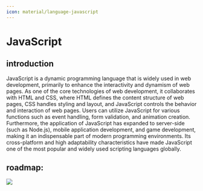 ```yaml
---
icon: material/language-javascript
---
```


# JavaScript

## introduction

JavaScript is a dynamic programming language that is widely used in web development, primarily to enhance the interactivity and dynamism of web pages. As one of the core technologies of web development, it collaborates with HTML and CSS, where HTML defines the content structure of web pages, CSS handles styling and layout, and JavaScript controls the behavior and interaction of web pages. Users can utilize JavaScript for various functions such as event handling, form validation, and animation creation. Furthermore, the application of JavaScript has expanded to server-side (such as Node.js), mobile application development, and game development, making it an indispensable part of modern programming environments. Its cross-platform and high adaptability characteristics have made JavaScript one of the most popular and widely used scripting languages globally.

## roadmap:
![](../img/JavaScriptRoadmap.jpg)
